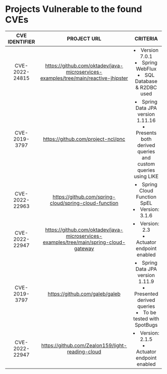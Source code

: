 # Projects Vulnerable to the found CVEs

| **CVE IDENTIFIER** | **PROJECT URL** | **CRITERIA** |
|:-:|:-:|:-:|
|CVE-2022-24815|https://github.com/oktadev/java-microservices-examples/tree/main/reactive-jhipster|<li>Version 7.0.1</br><li>Spring WebFlux</br><li>SQL Database & R2DBC used</br>|
|CVE-2019-3797|https://github.com/project-ncl/pnc|<li>Spring Data JPA version 1.11.16</br><li>Presents both derived queries and custom queries using LIKE</br>|
|CVE-2022-22963|https://github.com/spring-cloud/spring-cloud-function|<li>Spring Cloud Function SpEL</br><li>Version: 3.1.6</br>|
|CVE-2022-22947|https://github.com/oktadev/java-microservices-examples/tree/main/spring-cloud-gateway|<li>Version: 2.3</br><li>Actuator endpoint enabled</br>|
|CVE-2019-3797|https://github.com/galeb/galeb|<li>Spring Data JPA version 1.11.9</br><li>Presented derived queries</br><li>To be tested with SpotBugs</br>|
|CVE-2022-22947|https://github.com/Zealon159/light-reading-cloud|<li>Version: 2.1.5</br><li>Actuator endpoint enabled</br>|
